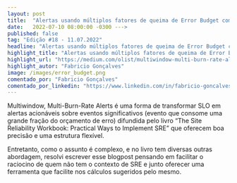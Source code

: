```yaml
---
layout: post 
title:  "Alertas usando múltiplos fatores de queima de Error Budget com múltiplas janelas de observação"
date:   2022-07-10 08:00:00 -0300 --->
published: false
tag: "Edição #18 - 11.07.2022"
headline: "Alertas usando múltiplos fatores de queima de Error Budget com múltiplas janelas de observação"
highlight_title: "Alertas usando múltiplos fatores de queima de Error Budget com múltiplas janelas de observação"
highlight_url: "https://medium.com/olist/multiwindow-multi-burn-rate-alerts-5bdaf388bcd6"
highlight_autor: "Fabricio Gonçalves"
image: /images/error_budget.png
comentado_por: "Fabricio Gonçalves"
comentado_por_linkedin: "https://www.linkedin.com/in/fabricio-goncalves/"
---
```

Multiwindow, Multi-Burn-Rate Alerts é uma forma de transformar SLO em alertas acionáveis ​​sobre eventos significativos (evento que consome uma grande fração do orçamento de erro) difundida pelo livro “The Site Reliability Workbook: Practical Ways to Implement SRE” que oferecem boa precisão e uma estrutura flexível.

Entretanto, como o assunto é complexo, e no livro tem diversas outras abordagem, resolvi escrever esse blogpost pensando em facilitar o raciocino de quem não tem o contexto de SRE e junto oferecer uma ferramenta que facilite nos cálculos sugeridos pelo mesmo.
